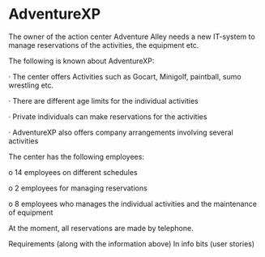 # AdventureXP

The owner of the action center Adventure Alley needs a new IT-system to manage reservations of the activities, the equipment etc.

The following is known about AdventureXP:

· The center offers Activities such as Gocart, Minigolf, paintball, sumo wrestling etc.

· There are different age limits for the individual activities

· Private individuals can make reservations for the activities

· AdventureXP also offers company arrangements involving several activities

The center has the following employees:

o 14 employees on different schedules

o 2 employees for managing reservations

o 8 employees who manages the individual activities and the maintenance of equipment

At the moment, all reservations are made by telephone.

Requirements (along with the information above) In info bits (user stories)
